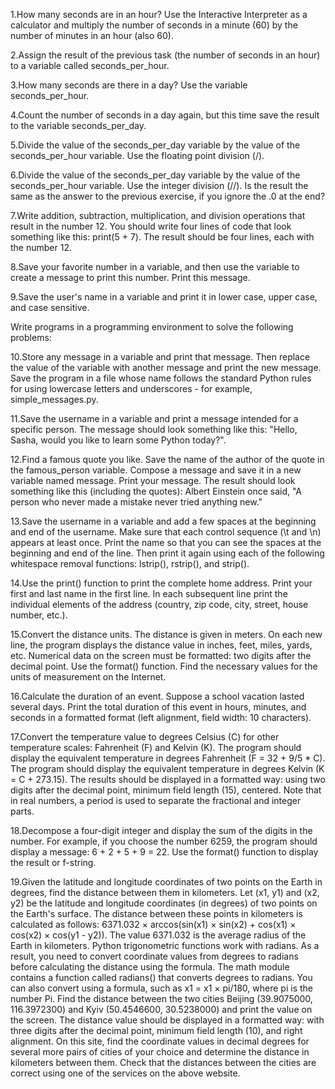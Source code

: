 1.How many seconds are in an hour? Use the Interactive Interpreter as a calculator and multiply the number of seconds in a minute (60) by the number of minutes in an hour (also 60).

2.Assign the result of the previous task (the number of seconds in an hour) to a variable called seconds_per_hour.

3.How many seconds are there in a day? Use the variable seconds_per_hour.

4.Count the number of seconds in a day again, but this time save the result to the variable seconds_per_day.

5.Divide the value of the seconds_per_day variable by the value of the seconds_per_hour variable. Use the floating point division (/).

6.Divide the value of the seconds_per_day variable by the value of the seconds_per_hour variable. Use the integer division (//). Is the result the same as the answer to the previous exercise, if you ignore the .0 at the end?

7.Write addition, subtraction, multiplication, and division operations that result in the number 12. You should write four lines of code that look something like this: print(5 + 7). The result should be four lines, each with the number 12.

8.Save your favorite number in a variable, and then use the variable to create a message to print this number. Print this message.

9.Save the user's name in a variable and print it in lower case, upper case, and case sensitive.

Write programs in a programming environment to solve the following problems:

10.Store any message in a variable and print that message. Then replace the value of the variable with another message and print the new message. Save the program in a file whose name follows the standard Python rules for using lowercase letters and underscores - for example, simple_messages.py.

11.Save the username in a variable and print a message intended for a specific person. The message should look something like this: "Hello, Sasha, would you like to learn some Python today?".

12.Find a famous quote you like. Save the name of the author of the quote in the famous_person variable. Compose a message and save it in a new variable named message. Print your message. The result should look something like this (including the quotes): Albert Einstein once said, "A person who never made a mistake never tried anything new."

13.Save the username in a variable and add a few spaces at the beginning and end of the username. Make sure that each control sequence (\t and \n) appears at least once. Print the name so that you can see the spaces at the beginning and end of the line. Then print it again using each of the following whitespace removal functions: lstrip(), rstrip(), and strip().

14.Use the print() function to print the complete home address. Print your first and last name in the first line. In each subsequent line print the individual elements of the address (country, zip code, city, street, house number, etc.).

15.Convert the distance units. The distance is given in meters. On each new line, the program displays the distance value in inches, feet, miles, yards, etc. Numerical data on the screen must be formatted: two digits after the decimal point. Use the format() function. Find the necessary values for the units of measurement on the Internet.

16.Calculate the duration of an event. Suppose a school vacation lasted several days. Print the total duration of this event in hours, minutes, and seconds in a formatted format (left alignment, field width: 10 characters).

17.Convert the temperature value to degrees Celsius (C) for other temperature scales: Fahrenheit (F) and Kelvin (K). The program should display the equivalent temperature in degrees Fahrenheit (F = 32 + 9/5 * C). The program should display the equivalent temperature in degrees Kelvin (K = C + 273.15). The results should be displayed in a formatted way: using two digits after the decimal point, minimum field length (15), centered. Note that in real numbers, a period is used to separate the fractional and integer parts.

18.Decompose a four-digit integer and display the sum of the digits in the number. For example, if you choose the number 6259, the program should display a message: 6 + 2 + 5 + 9 = 22. Use the format() function to display the result or f-string.

19.Given the latitude and longitude coordinates of two points on the Earth in degrees, find the distance between them in kilometers. Let (x1, y1) and (x2, y2) be the latitude and longitude coordinates (in degrees) of two points on the Earth's surface. The distance between these points in kilometers is calculated as follows: 6371.032 × arccos(sin(x1) × sin(x2) + cos(x1) × cos(x2) × cos(y1 - y2)). The value 6371.032 is the average radius of the Earth in kilometers. Python trigonometric functions work with radians. As a result, you need to convert coordinate values from degrees to radians before calculating the distance using the formula. The math module contains a function called radians() that converts degrees to radians. You can also convert using a formula, such as x1 = x1 × pi/180, where pi is the number Pi. Find the distance between the two cities Beijing (39.9075000, 116.3972300) and Kyiv (50.4546600, 30.5238000) and print the value on the screen. The distance value should be displayed in a formatted way: with three digits after the decimal point, minimum field length (10), and right alignment. On this site, find the coordinate values in decimal degrees for several more pairs of cities of your choice and determine the distance in kilometers between them. Check that the distances between the cities are correct using one of the services on the above website.




